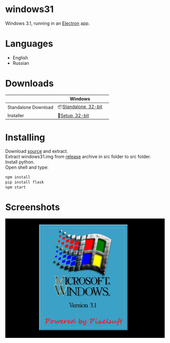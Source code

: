 # windows31
Windows 3.1, running in an [Electron](https://electronjs.org/) app.
# Languages
* English
* Russian
# Downloads
|  | Windows ||
|---------------------|-----------------------------------------------------------------------------------------------------------------------------------------------------------------------------------------------------------------------------------------------------------------------------|---------------------------------------------------------------------------------------------------------------|
| Standalone Download | 📦[Standalone, 32-bit](https://github.com/felixrieseberg/windows95/releases/download/v2.2.2/windows95-win32-ia32-2.2.2.zip)  |  |
| Installer | 💽[Setup, 32-bit](https://github.com/felixrieseberg/windows95/releases/download/v2.2.2/windows95-2.2.2-setup-ia32.exe)  |  |
# Installing
Download [source](https://github.com/Pixelsuft/windows31/edit/main/README.md) and extract.<br /> Extract windows31.img from [release](https://github.com/Pixelsuft/windows31/edit/main/README.md) archive in src folder to src folder.<br /> Install python.<br /> Open shell and type: <br />
```
npm install
pip install flask
npm start
```
# Screenshots
![Screenshot](https://github.com/Pixelsuft/windows31/blob/main/src/boot.png?raw=true)

